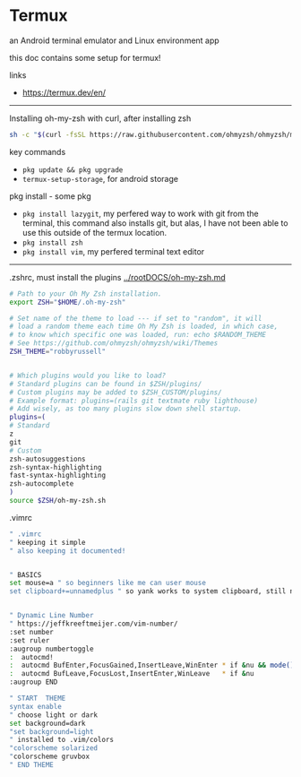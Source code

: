 # Termux
an Android terminal emulator and Linux environment app


this doc contains some setup for termux!


links
- https://termux.dev/en/

---

Installing oh-my-zsh with curl, after installing zsh
```sh
sh -c "$(curl -fsSL https://raw.githubusercontent.com/ohmyzsh/ohmyzsh/master/tools/install.sh)"
```


key commands
- ```pkg update && pkg upgrade```
- ```termux-setup-storage```, for android storage



pkg install - some pkg
- ```pkg install lazygit```, my perfered way to work with git from the terminal, this command also installs git, but alas, I have not been able to use this outside of the termux location.
- ```pkg install zsh```
- ```pkg install vim```, my perfered terminal text editor


---

.zshrc, must install the plugins [../rootDOCS/oh-my-zsh.md](../rootDOCS/oh-my-zsh.md)
```sh
# Path to your Oh My Zsh installation.
export ZSH="$HOME/.oh-my-zsh"

# Set name of the theme to load --- if set to "random", it will
# load a random theme each time Oh My Zsh is loaded, in which case,
# to know which specific one was loaded, run: echo $RANDOM_THEME
# See https://github.com/ohmyzsh/ohmyzsh/wiki/Themes
ZSH_THEME="robbyrussell"


# Which plugins would you like to load?
# Standard plugins can be found in $ZSH/plugins/
# Custom plugins may be added to $ZSH_CUSTOM/plugins/
# Example format: plugins=(rails git textmate ruby lighthouse)
# Add wisely, as too many plugins slow down shell startup.
plugins=(
# Standard
z
git
# Custom
zsh-autosuggestions
zsh-syntax-highlighting
fast-syntax-highlighting
zsh-autocomplete
)
source $ZSH/oh-my-zsh.sh
```


.vimrc
```sh
" .vimrc
" keeping it simple
" also keeping it documented!


" BASICS
set mouse=a " so beginners like me can user mouse
set clipboard+=unnamedplus " so yank works to system clipboard, still not working for me.


" Dynamic Line Number
" https://jeffkreeftmeijer.com/vim-number/
:set number
:set ruler
:augroup numbertoggle
:  autocmd!
:  autocmd BufEnter,FocusGained,InsertLeave,WinEnter * if &nu && mode() != "i" | set rnu   | endif
:  autocmd BufLeave,FocusLost,InsertEnter,WinLeave   * if &nu                  | set nornu | endif
:augroup END

" START  THEME
syntax enable
" choose light or dark
set background=dark
"set background=light
" installed to .vim/colors
"colorscheme solarized
"colorscheme gruvbox
" END THEME
```